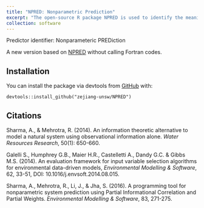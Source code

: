 ```yaml
---
title: "NPRED: Nonparametric Prediction"
excerpt: "The open-source R package NPRED is used to identify the meaningful predictors to the response from a large set of potential predictors.<br/><img src='/images/mi.png'>"
collection: software
---
```


Predictor identifier: Nonparameteric PREDiction

A new version based on [NPRED](http://hydrology.unsw.edu.au/download/software/NPRED) without calling Fortran codes.

## Installation
You can install the package via devtools from [GitHub](https://github.com/) with:

`
devtools::install_github("zejiang-unsw/NPRED")
`

## Citations
Sharma, A., & Mehrotra, R. (2014). An information theoretic alternative to model a natural system using observational information alone. *Water Resources Research*, 50(1): 650-660.

Galelli S., Humphrey G.B., Maier H.R., Castelletti A., Dandy G.C. & Gibbs M.S. (2014). An evaluation framework for input variable selection algorithms for environmental data-driven models, *Environmental Modelling & Software*, 62, 33-51, DOI: 10.1016/j.envsoft.2014.08.015. 

Sharma, A., Mehrotra, R., Li, J., & Jha, S. (2016). A programming tool for nonparametric system prediction using Partial Informational Correlation and Partial Weights. *Environmental Modelling & Software*, 83, 271-275. 
